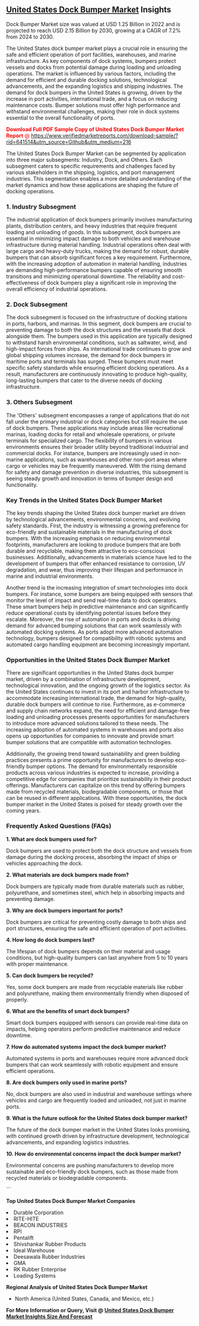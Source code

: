 <h2><a href="https://www.verifiedmarketreports.com/download-sample/?rid=641514&amp;utm_source=Github&amp;utm_medium=216" target="_blank">United States Dock Bumper Market</a> Insights</h2><p>Dock Bumper Market size was valued at USD 1.25 Billion in 2022 and is projected to reach USD 2.15 Billion by 2030, growing at a CAGR of 7.2% from 2024 to 2030.</p><p><p>The United States dock bumper market plays a crucial role in ensuring the safe and efficient operation of port facilities, warehouses, and marine infrastructure. As key components of dock systems, bumpers protect vessels and docks from potential damage during loading and unloading operations. The market is influenced by various factors, including the demand for efficient and durable docking solutions, technological advancements, and the expanding logistics and shipping industries. The demand for dock bumpers in the United States is growing, driven by the increase in port activities, international trade, and a focus on reducing maintenance costs. Bumper solutions must offer high performance and withstand environmental challenges, making their role in dock systems essential to the overall functionality of ports. <p><span class=""><span style="color: #ff0000;"><strong>Download Full PDF Sample Copy of United States Dock Bumper Market Report</strong> @ </span><a href="https://www.verifiedmarketreports.com/download-sample/?rid=641514&amp;utm_source=Github&amp;utm_medium=216" target="_blank">https://www.verifiedmarketreports.com/download-sample/?rid=641514&amp;utm_source=Github&amp;utm_medium=216</a></span></p>The United States Dock Bumper Market can be segmented by application into three major subsegments: Industry, Dock, and Others. Each subsegment caters to specific requirements and challenges faced by various stakeholders in the shipping, logistics, and port management industries. This segmentation enables a more detailed understanding of the market dynamics and how these applications are shaping the future of docking operations.<h3>1. Industry Subsegment</h3><p>The industrial application of dock bumpers primarily involves manufacturing plants, distribution centers, and heavy industries that require frequent loading and unloading of goods. In this subsegment, dock bumpers are essential in minimizing impact damage to both vehicles and warehouse infrastructure during material handling. Industrial operations often deal with large cargo and heavy-duty trucks, making the demand for robust, durable bumpers that can absorb significant forces a key requirement. Furthermore, with the increasing adoption of automation in material handling, industries are demanding high-performance bumpers capable of ensuring smooth transitions and minimizing operational downtime. The reliability and cost-effectiveness of dock bumpers play a significant role in improving the overall efficiency of industrial operations.<h3>2. Dock Subsegment</h3><p>The dock subsegment is focused on the infrastructure of docking stations in ports, harbors, and marinas. In this segment, dock bumpers are crucial to preventing damage to both the dock structures and the vessels that dock alongside them. The bumpers used in this application are typically designed to withstand harsh environmental conditions, such as saltwater, wind, and high-impact forces from ships. As international trade continues to grow and global shipping volumes increase, the demand for dock bumpers in maritime ports and terminals has surged. These bumpers must meet specific safety standards while ensuring efficient docking operations. As a result, manufacturers are continuously innovating to produce high-quality, long-lasting bumpers that cater to the diverse needs of docking infrastructure.<h3>3. Others Subsegment</h3><p>The 'Others' subsegment encompasses a range of applications that do not fall under the primary industrial or dock categories but still require the use of dock bumpers. These applications may include areas like recreational marinas, loading docks for retail and wholesale operations, or private terminals for specialized cargo. The flexibility of bumpers in various environments ensures their broader utility beyond traditional industrial and commercial docks. For instance, bumpers are increasingly used in non-marine applications, such as warehouses and other non-port areas where cargo or vehicles may be frequently maneuvered. With the rising demand for safety and damage prevention in diverse industries, this subsegment is seeing steady growth and innovation in terms of bumper design and functionality.<h3>Key Trends in the United States Dock Bumper Market</h3><p>The key trends shaping the United States dock bumper market are driven by technological advancements, environmental concerns, and evolving safety standards. First, the industry is witnessing a growing preference for eco-friendly and sustainable materials in the manufacturing of dock bumpers. With the increasing emphasis on reducing environmental footprints, manufacturers are looking to produce bumpers that are both durable and recyclable, making them attractive to eco-conscious businesses. Additionally, advancements in materials science have led to the development of bumpers that offer enhanced resistance to corrosion, UV degradation, and wear, thus improving their lifespan and performance in marine and industrial environments.<p>Another trend is the increasing integration of smart technologies into dock bumpers. For instance, some bumpers are being equipped with sensors that monitor the level of impact and send real-time data to dock operators. These smart bumpers help in predictive maintenance and can significantly reduce operational costs by identifying potential issues before they escalate. Moreover, the rise of automation in ports and docks is driving demand for advanced bumping solutions that can work seamlessly with automated docking systems. As ports adopt more advanced automation technology, bumpers designed for compatibility with robotic systems and automated cargo handling equipment are becoming increasingly important.<h3>Opportunities in the United States Dock Bumper Market</h3><p>There are significant opportunities in the United States dock bumper market, driven by a combination of infrastructure development, technological innovation, and the ongoing growth of the logistics sector. As the United States continues to invest in its port and harbor infrastructure to accommodate increasing international trade, the demand for high-quality, durable dock bumpers will continue to rise. Furthermore, as e-commerce and supply chain networks expand, the need for efficient and damage-free loading and unloading processes presents opportunities for manufacturers to introduce more advanced solutions tailored to these needs. The increasing adoption of automated systems in warehouses and ports also opens up opportunities for companies to innovate and provide smart bumper solutions that are compatible with automation technologies.<p>Additionally, the growing trend toward sustainability and green building practices presents a prime opportunity for manufacturers to develop eco-friendly bumper options. The demand for environmentally responsible products across various industries is expected to increase, providing a competitive edge for companies that prioritize sustainability in their product offerings. Manufacturers can capitalize on this trend by offering bumpers made from recycled materials, biodegradable components, or those that can be reused in different applications. With these opportunities, the dock bumper market in the United States is poised for steady growth over the coming years.<h3>Frequently Asked Questions (FAQs)</h3><p><b>1. What are dock bumpers used for?</b></p><p>Dock bumpers are used to protect both the dock structure and vessels from damage during the docking process, absorbing the impact of ships or vehicles approaching the dock.</p><p><b>2. What materials are dock bumpers made from?</b></p><p>Dock bumpers are typically made from durable materials such as rubber, polyurethane, and sometimes steel, which help in absorbing impacts and preventing damage.</p><p><b>3. Why are dock bumpers important for ports?</b></p><p>Dock bumpers are critical for preventing costly damage to both ships and port structures, ensuring the safe and efficient operation of port activities.</p><p><b>4. How long do dock bumpers last?</b></p><p>The lifespan of dock bumpers depends on their material and usage conditions, but high-quality bumpers can last anywhere from 5 to 10 years with proper maintenance.</p><p><b>5. Can dock bumpers be recycled?</b></p><p>Yes, some dock bumpers are made from recyclable materials like rubber and polyurethane, making them environmentally friendly when disposed of properly.</p><p><b>6. What are the benefits of smart dock bumpers?</b></p><p>Smart dock bumpers equipped with sensors can provide real-time data on impacts, helping operators perform predictive maintenance and reduce downtime.</p><p><b>7. How do automated systems impact the dock bumper market?</b></p><p>Automated systems in ports and warehouses require more advanced dock bumpers that can work seamlessly with robotic equipment and ensure efficient operations.</p><p><b>8. Are dock bumpers only used in marine ports?</b></p><p>No, dock bumpers are also used in industrial and warehouse settings where vehicles and cargo are frequently loaded and unloaded, not just in marine ports.</p><p><b>9. What is the future outlook for the United States dock bumper market?</b></p><p>The future of the dock bumper market in the United States looks promising, with continued growth driven by infrastructure development, technological advancements, and expanding logistics industries.</p><p><b>10. How do environmental concerns impact the dock bumper market?</b></p><p>Environmental concerns are pushing manufacturers to develop more sustainable and eco-friendly dock bumpers, such as those made from recycled materials or biodegradable components.</p>```</p><p><strong>Top United States Dock Bumper Market Companies</strong></p><div data-test-id=""><p><li>Durable Corporation</li><li> RITE-HITE</li><li> BEACON INDUSTRIES</li><li> RPI</li><li> Pentalift</li><li> Shivshankar Rubber Products</li><li> Ideal Warehouse</li><li> Deesawala Rubber Industries</li><li> GMA</li><li> RK Rubber Enterprise</li><li> Loading Systems</li></p><div><strong>Regional Analysis of&nbsp;United States Dock Bumper Market</strong></div><ul><li dir="ltr"><p dir="ltr">North America&nbsp;(United States, Canada, and Mexico, etc.)</p></li></ul><p><strong>For More Information or Query, Visit @&nbsp;</strong><strong><a href="https://www.verifiedmarketreports.com/product/dock-bumper-market/?utm_source=Github&amp;utm_medium=216" target="_blank">United States Dock Bumper Market Insights Size And Forecast</a></strong></p></div>
